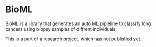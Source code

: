 # BioML

BioML is a library that generates an auto ML pipleline to classify long cancers using biopsy samples of diffrent individuals. 

This is a part of a research project, which has not published yet.
